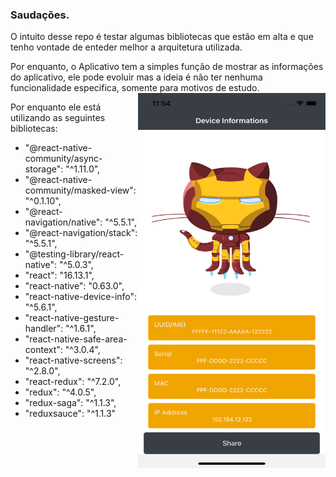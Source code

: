 ### **Saudações.**

O intuito desse repo é testar algumas bibliotecas que estão em alta e que tenho vontade de enteder melhor a arquitetura utilizada.

Por enquanto, o Aplicativo tem a simples função de mostrar as informações do aplicativo, ele pode evoluir mas a ideia é não ter nenhuma funcionalidade especifica, somente para motivos de estudo.
<img src="docs/images/app.png" align="right" width="300" height="600"  />

Por enquanto ele está utilizando as seguintes bibliotecas: 

- "@react-native-community/async-storage": "^1.11.0",
- "@react-native-community/masked-view": "^0.1.10",
- "@react-navigation/native": "^5.5.1",
- "@react-navigation/stack": "^5.5.1",
- "@testing-library/react-native": "^5.0.3",
- "react": "16.13.1",
- "react-native": "0.63.0",
- "react-native-device-info": "^5.6.1",
- "react-native-gesture-handler": "^1.6.1",
- "react-native-safe-area-context": "^3.0.4",
- "react-native-screens": "^2.8.0",
- "react-redux": "^7.2.0",
- "redux": "^4.0.5",
- "redux-saga": "^1.1.3",
- "reduxsauce": "^1.1.3"